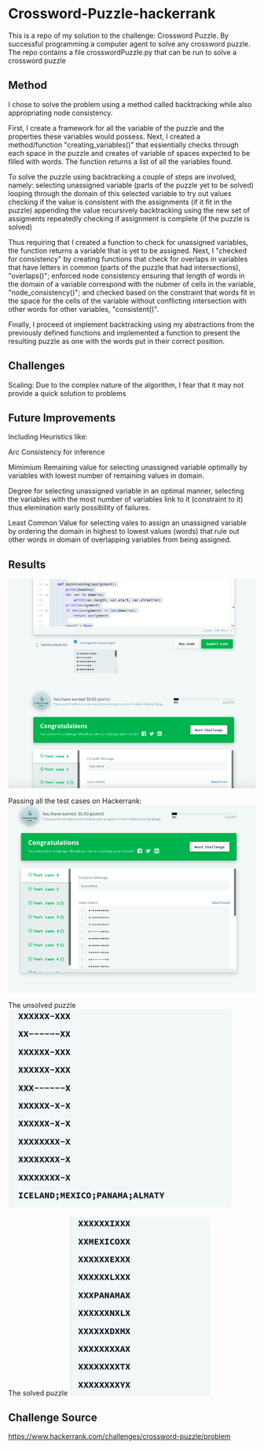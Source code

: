 # Crossword-Puzzle-hackerrank

This is a repo of my solution to the challenge: Crossword Puzzle. By successful programming a computer agent to solve any crossword puzzle.
The repo contains a file crosswordPuzzle.py that can be run to solve a crossword puzzle

## Method
I chose to solve the problem using a method called backtracking while also appropriating node consistency. 

First, I create a framework for all the variable of the puzzle and the properties these variables would possess. Next, I created a method/function "creating_variables()" that essientially checks through each space in the puzzle and creates of variable of spaces expected to be filled with words. The function returns a list of all the variables found.

To solve the puzzle using backtracking a couple of steps are involved, namely:
selecting unassigned variable (parts of the puzzle yet to be solved)
looping through the domain of this selected variable to try out values
checking if the value is consistent with the assignments (if it fit in the puzzle)
appending the value
recursively backtracking using the new set of assigments
repeatedly checking if assignment is complete (if the puzzle is solved)

Thus requiring that I created a function to check for unassigned variables, the function returns a variable that is yet to be assigned. Next, I "checked for consistency" by creating functions that check for overlaps in variables that have letters in common (parts of the puzzle that had intersections), "overlaps()"; enforced node consistency ensuring that length of words in the domain of a variable correspond with the nubmer of cells in the variable, "node_consistency()"; and checked based on the constraint that words fit in the space for the cells of the variable without conflicting intersection with other words for other variables, "consistent()".

Finally, I proceed ot implement backtracking using my abstractions from the previously defined functions and implemented a function to present the resulting puzzle as one with the words put in their correct position.

## Challenges
Scaling: Due to the complex nature of the algorithm, I fear that it may not provide a quick solution to problems 

## Future Improvements
Including Heuristics like:

Arc Consistency for inference

Mimimium Remaining value for selecting unassigned variable optimally by variables with lowest number of remaining values in domain.

Degree for selecting unassigned variable in an optimal manner, selecting the variables with the most number of variables link to it (constraint to it) thus elemination early possibility of failures.

Least Common Value for selecting vales to assign an unassigned variable by ordering the domain in highest to lowest values (words) that rule out other words in domain of overlapping variables from being assigned.

## Results

![alt text](https://github.com/ibkvictor/Crossword-Puzzle-hackerrank/blob/main/Screen%20Shot%202020-11-21%20at%2004.01.07.png?raw=true)

Passing all the test cases on Hackerrank:
![alt text](https://github.com/ibkvictor/Crossword-Puzzle-hackerrank/blob/main/Screen%20Shot%202020-11-21%20at%2004.01.29.png?raw=true)

The unsolved puzzle
![](https://github.com/ibkvictor/Crossword-Puzzle-hackerrank/blob/main/Screen%20Shot%202020-11-21%20at%2004.13.15.png)

The solved puzzle
![](https://github.com/ibkvictor/Crossword-Puzzle-hackerrank/blob/main/Screen%20Shot%202020-11-21%20at%2004.13.27.png)


## Challenge Source
https://www.hackerrank.com/challenges/crossword-puzzle/problem
